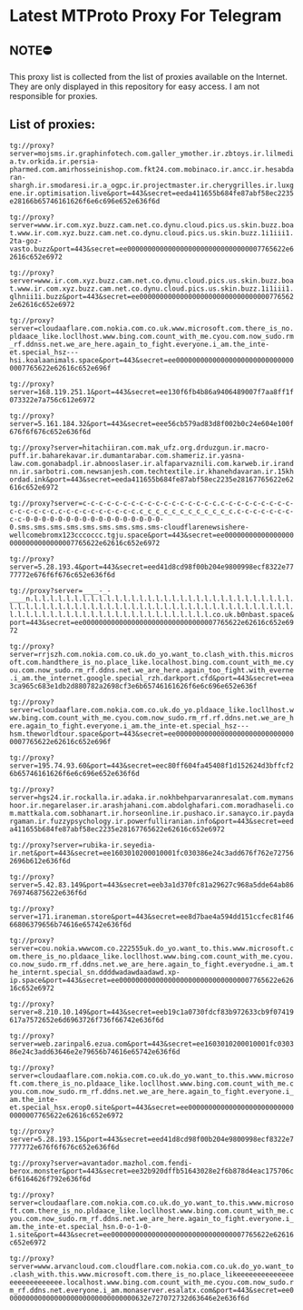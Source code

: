 # Latest MTProto Proxy For Telegram

## NOTE⛔

This proxy list is collected from the list of proxies available on the Internet. They are only displayed in this repository for easy access. I am not responsible for proxies.

## List of proxies:

`tg://proxy?server=mojsms.ir.graphinfotech.com.galler_ymother.ir.zbtoys.ir.lilmedia.tv.orkida.ir.persia-pharmed.com.amirhosseinishop.com.fkt24.com.mobinaco.ir.ancc.ir.hesabdaran-shargh.ir.smodaresi.ir.a_ogpc.ir.projectmaster.ir.cherygrilles.ir.luxgene.ir.optimisation.live&port=443&secret=eeda411655b684fe87abf58ec2235e28166b65746161626f6e6c696e652e636f6d`

`tg://proxy?server=www.ir.com.xyz.buzz.cam.net.co.dynu.cloud.pics.us.skin.buzz.boat.www.ir.com.xyz.buzz.cam.net.co.dynu.cloud.pics.us.skin.buzz.1i1iii1.2ta-goz-vasto.buzz&port=443&secret=ee000000000000000000000000000000007765622e62616c652e6972`

`tg://proxy?server=www.ir.com.xyz.buzz.cam.net.co.dynu.cloud.pics.us.skin.buzz.boat.www.ir.com.xyz.buzz.cam.net.co.dynu.cloud.pics.us.skin.buzz.1i1iii1.qlhnii1i.buzz&port=443&secret=ee000000000000000000000000000000007765622e62616c652e6972`

`tg://proxy?server=cloudaaflare.com.nokia.com.co.uk.www.microsoft.com.there_is_no.pldaace_like.locllhost.www.bing.com.count_with_me.cyou.com.now_sudo.rm_rf.ddnss.net.we_are_here.again_to_fight.everyone.i_am.the_inte-et.special_hsz---hsi.koalaanimals.space&port=443&secret=ee000000000000000000000000000000007765622e62616c652e696f`

`tg://proxy?server=168.119.251.1&port=443&secret=ee130f6fb4b86a9406489007f7aa8ff1f073322e7a756c612e6972`

`tg://proxy?server=5.161.184.32&port=443&secret=eee56cb579ad83d8f002b0c24e604e100f676f6f676c652e636f6d`

`tg://proxy?server=hitachiiran.com.mak_ufz.org.drduzgun.ir.macro-puff.ir.baharekavar.ir.dumantarabar.com.shameriz.ir.yasna-law.com.gonabadpl.ir.abnooslaser.ir.alfaparvaznili.com.karweb.ir.irandnn.ir.sarbotri.com.newsanjesh.com.techtextile.ir.khanehdavaran.ir.15khordad.ink&port=443&secret=eeda411655b684fe87abf58ec2235e28167765622e62616c652e6972`

`tg://proxy?server=c-c-c-c-c-c-c-c-c-c-c-c-c-c-c-c-c.c-c-c-c-c-c-c-c-c-c-c-c-c-c-c.c-c-c-c-c-c-c-c-c-c.c_c_c_c_c_c_c_c_c_c_c_c.c-c-c-c-c-c-c-c-c-0-0-0-0-0-0-0-0-0-0-0-0-0-0-0-0-0-0.sms.sms.sms.sms.sms.sms.sms.sms.sms-cloudflarenewsishere-wellcomebromx123cccoccc.tgju.space&port=443&secret=ee000000000000000000000000000000007765622e62616c652e6972`

`tg://proxy?server=5.28.193.4&port=443&secret=eed41d8cd98f00b204e9800998ecf8322e7777772e676f6f676c652e636f6d`

`tg://proxy?server=____-_-____n.l.l.l.l.l.l.l.l.l.l.l.l.l.l.l.l.l.l.l.l.l.l.l.l.l.l.l.l.l.l.l.l.l.l.l.l.l.l.l.l.l.l.l.l.l.l.l.l.l.l.l.l.l.l.l.l.l.l.l.l.l.l.l.l.l.l.l.l.l.l.l.l.l.l.l.l.l.l.l.l.l.l.l.l.l.l.l.l.l.l.l.l.co.uk.b0nbast.space&port=443&secret=ee000000000000000000000000000000007765622e62616c652e6972`

`tg://proxy?server=rrjszh.com.nokia.com.co.uk.do_yo.want_to.clash_with.this.microsoft.com.handthere_is_no.place_like.localhost.bing.com.count_with_me.cyou.com.now_sudo.rm_rf.ddns.net.we_are_here.again_too_fight.with_everne.i_am.the_internet.google.special_rzh.darkport.cfd&port=443&secret=eea3ca965c683e1db2d880782a2698cf3e6b65746161626f6e6c696e652e636f`

`tg://proxy?server=cloudaaflare.com.nokia.com.co.uk.do_yo.pldaace_like.locllhost.www.bing.com.count_with_me.cyou.com.now_sudo.rm_rf.rf.ddns.net.we_are_here.again_to_fight.everyone.i_am.the_inte-et.special_hsz---hsm.theworldtour.space&port=443&secret=ee000000000000000000000000000000007765622e62616c652e696f`

`tg://proxy?server=195.74.93.60&port=443&secret=eec80ff604fa45408f1d152624d3bffcf26b65746161626f6e6c696e652e636f6d`

`tg://proxy?server=hgs24.ir.rockalla.ir.adaka.ir.nokhbehparvaranresalat.com.mymanshoor.ir.negarelaser.ir.arashjahani.com.abdolghafari.com.moradhaseli.com.mattkala.com.sobhanart.ir.horseonline.ir.pushaco.ir.sanayco.ir.paydargaman.ir.fuzzypsychology.ir.powerfulliranian.info&port=443&secret=eeda411655b684fe87abf58ec2235e28167765622e62616c652e6972`

`tg://proxy?server=rubika-ir.seyedia-ir.net&port=443&secret=ee1603010200010001fc030386e24c3add676f762e727562696b612e636f6d`

`tg://proxy?server=5.42.83.149&port=443&secret=eeb3a1d370fc81a29627c968a5dde64ab86769746875622e636f6d`

`tg://proxy?server=171.iraneman.store&port=443&secret=ee8d7bae4a594dd151ccfec81f4666806379656b74616e65742e636f6d`

`tg://proxy?server=cou.nokia.wwwcom.co.222555uk.do_yo.want_to.this.www.microsoft.com.there_is_no.pldaace_like.locllhost.www.bing.com.count_with_me.cyou.co.now_sudo.rm_rf.ddns.net.we_are_here.again_to_fight.everyodne.i_am.the_internt.special_sn.ddddwadawdaadawd.xp-ip.space&port=443&secret=ee000000000000000000000000000000007765622e62616c652e6972`

`tg://proxy?server=8.210.10.149&port=443&secret=eeb19c1a0730fdcf83b972633cb9f07419617a7572652e6d6963726f736f66742e636f6d`

`tg://proxy?server=web.zarinpal6.ezua.com&port=443&secret=ee1603010200010001fc030386e24c3add63646e2e79656b74616e65742e636f6d`

`tg://proxy?server=cloudaaflare.com.nokia.com.co.uk.do_yo.want_to.this.www.microsoft.com.there_is_no.pldaace_like.locllhost.www.bing.com.count_with_me.cyou.com.now_sudo.rm_rf.ddns.net.we_are_here.again_to_fight.everyone.i_am.the_inte-et.special_hsx.erop0.site&port=443&secret=ee000000000000000000000000000000007765622e62616c652e6972`

`tg://proxy?server=5.28.193.15&port=443&secret=eed41d8cd98f00b204e9800998ecf8322e7777772e676f6f676c652e636f6d`

`tg://proxy?server=avantador.mazhol.com.fendi-berox.monster&port=443&secret=ee32b920dffb51643028e2f6b878d4eac175706c6f6164626f792e636f6d`

`tg://proxy?server=cloudaaflare.com.nokia.com.co.uk.do_yo.want_to.this.www.microsoft.com.there_is_no.pldaace_like.locllhost.www.bing.com.count_with_me.cyou.com.now_sudo.rm_rf.ddns.net.we_are_here.again_to_fight.everyone.i_am.the_inte-et.special_hsn.0-o-1-0-1.site&port=443&secret=ee000000000000000000000000000000007765622e62616c652e6972`

`tg://proxy?server=www.arvancloud.com.cloudflare.com.nokia.com.co.uk.do_yo.want_to.clash_with.this.www.microsoft.com.there_is_no.place_likeeeeeeeeeeeeeeeeeeeeeeeeeee.localhost.www.bing.com.count_with_me.cyou.com.now_sudo.rm_rf.ddns.net.everyone.i_am.monaserver.esalatx.com&port=443&secret=ee00000000000000000000000000000000632e727072732d63646e2e636f6d`

